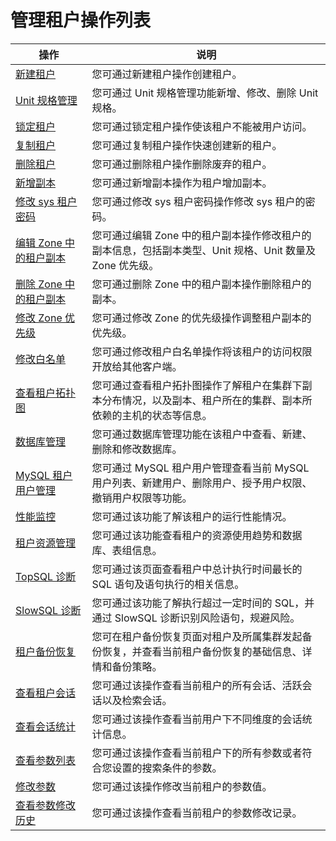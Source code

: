 # 管理租户操作列表

|                               操作                                |                               说明                                |
|-----------------------------------------------------------------|-----------------------------------------------------------------|
| [新建租户](3.ob-cloud-platform/5.manage-tenants/2.basic-tenant-operations/1.userguide-create-a-tenant.md)             | 您可通过新建租户操作创建租户。                                                 |
| [Unit 规格管理](2.basic-tenant-operations/3.unit-specification-management.md)        | 您可通过 Unit 规格管理功能新增、修改、删除 Unit 规格。                               |
| [锁定租户](2.basic-tenant-operations/5.locked-tenants.md)             | 您可通过锁定租户操作使该租户不能被用户访问。                                          |
| [复制租户](2.basic-tenant-operations/6.replication-tenant.md)             | 您可通过复制租户操作快速创建新的租户。                                             |
| [删除租户](3.ob-cloud-platform/5.manage-tenants/2.basic-tenant-operations/7.userguide-delete-a-tenant.md)             | 您可通过删除租户操作删除废弃的租户。                                              |
| [新增副本](2.basic-tenant-operations/9.add-copy.md)             | 您可通过新增副本操作为租户增加副本。                                              |
| [修改 sys 租户密码](2.basic-tenant-operations/10.modify-the-sys-tenant-password.md)      | 您可通过修改 sys 租户密码操作修改 sys 租户的密码。                                  |
| [编辑 Zone 中的租户副本](2.basic-tenant-operations/11.edit-the-tenant-copy-in-the-zone.md)   | 您可通过编辑 Zone 中的租户副本操作修改租户的副本信息，包括副本类型、Unit 规格、Unit 数量及 Zone 优先级。 |
| [删除 Zone 中的租户副本](2.basic-tenant-operations/12.delete-a-replica-of-a-tenant-in-a-private-zone.md)   | 您可通过删除 Zone 中的租户副本操作删除租户的副本。                                    |
| [修改 Zone 优先级](2.basic-tenant-operations/13.modify-a-zone-priority.md)      | 您可通过修改 Zone 的优先级操作调整租户副本的优先级。                                   |
| [修改白名单](2.basic-tenant-operations/14.modify-whitelist.md)            | 您可通过修改租户白名单操作将该租户的访问权限开放给其他客户端。                                 |
| [查看租户拓扑图](3.ob-cloud-platform/5.manage-tenants/3.userguide-view-the-tenant-topology.md)          | 您可通过查看租户拓扑图操作了解租户在集群下副本分布情况，以及副本、租户所在的集群、副本所依赖的主机的状态等信息。        |
| [数据库管理](5.manage-tenants/5.database-management.md)            | 您可通过数据库管理功能在该租户中查看、新建、删除和修改数据库。                                 |
| [MySQL 租户用户管理](5.manage-tenants/6.mysql-tenant-user-management.md)     | 您可通过 MySQL 租户用户管理查看当前 MySQL 用户列表、新建用户、删除用户、授予用户权限、撤销用户权限等功能。    |
| [性能监控](5.manage-tenants/8.userguide-performance-monitoring.md)             | 您可通过该功能了解该租户的运行性能情况。                                            |
| [租户资源管理](5.manage-tenants/9.tenant-resource-management.md)           | 您可通过该功能查看租户的资源使用趋势和数据库、表组信息。                                    |
| [TopSQL 诊断](3.ob-cloud-platform/5.manage-tenants/10.sql-diagnostics/1.userguide-topsql-diagnostics.md)        | 您可通过该页面查看租户中总计执行时间最长的 SQL 语句及语句执行的相关信息。                         |
| [SlowSQL 诊断](10.sql-diagnostics/3.slowsql-diagnostics.md)       | 您可通过该功能了解执行超过一定时间的 SQL，并通过 SlowSQL 诊断识别风险语句，规避风险。               |
| [租户备份恢复](3.ob-cloud-platform/5.manage-tenants/13.backop-tenants.md)   |  您可在租户备份恢复页面对租户及所属集群发起备份恢复，并查看当前租户备份恢复的基础信息、详情和备份策略。|
| [查看租户会话](3.ob-cloud-platform/5.manage-tenants/11.session-management/1.view-tenant-sessions.md)           | 您可通过该操作查看当前租户的所有会话、活跃会话以及检索会话。                                  |
| [查看会话统计](3.ob-cloud-platform/5.manage-tenants/11.session-management/3.userguide-view-session-statistics.md)           | 您可通过该操作查看当前用户下不同维度的会话统计信息。                                      |
| [查看参数列表](12.userguide-parameters/1.userguide-view-the-parameter-list.md)           | 您可通过该操作查看当前租户下的所有参数或者符合您设置的搜索条件的参数。                             |
| [修改参数](12.userguide-parameters/2.userguide-modify-parameters.md)             | 您可通过该操作修改当前租户的参数值。                                              |
| [查看参数修改历史](12.userguide-parameters/3.uerguide-view-parameter-modification-history.md)         | 您可通过该操作查看当前租户的参数修改记录。                                           |
